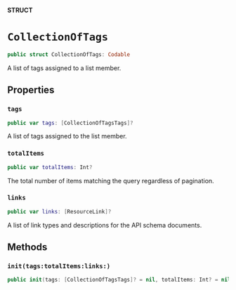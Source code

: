 **STRUCT**

# `CollectionOfTags`

```swift
public struct CollectionOfTags: Codable
```

A list of tags assigned to a list member.

## Properties
### `tags`

```swift
public var tags: [CollectionOfTagsTags]?
```

A list of tags assigned to the list member.

### `totalItems`

```swift
public var totalItems: Int?
```

The total number of items matching the query regardless of pagination.

### `links`

```swift
public var links: [ResourceLink]?
```

A list of link types and descriptions for the API schema documents.

## Methods
### `init(tags:totalItems:links:)`

```swift
public init(tags: [CollectionOfTagsTags]? = nil, totalItems: Int? = nil, links: [ResourceLink]? = nil)
```
